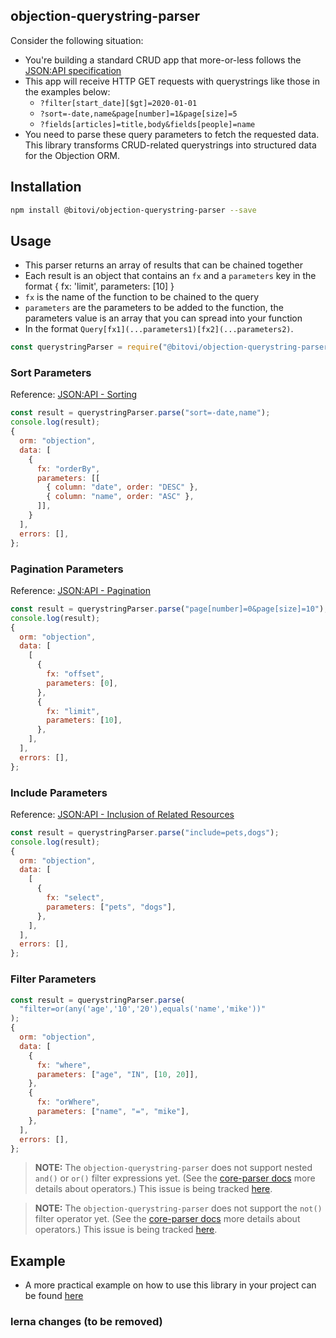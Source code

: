 ## objection-querystring-parser

Consider the following situation:

- You're building a standard CRUD app that more-or-less follows the [JSON:API specification](https://jsonapi.org/format/)
- This app will receive HTTP GET requests with querystrings like those in the examples below:
  - `?filter[start_date][$gt]=2020-01-01`
  - `?sort=-date,name&page[number]=1&page[size]=5`
  - `?fields[articles]=title,body&fields[people]=name`
- You need to parse these query parameters to fetch the requested data. This library transforms CRUD-related querystrings into structured data for the Objection ORM.

## Installation

```sh
npm install @bitovi/objection-querystring-parser --save
```

## Usage

- This parser returns an array of results that can be chained together
- Each result is an object that contains an `fx` and a `parameters` key in the format { fx: 'limit', parameters: [10] }
- `fx` is the name of the function to be chained to the query
- `parameters` are the parameters to be added to the function, the parameters value is an array that you can spread into your function
- In the format `Query[fx1](...parameters1)[fx2](...parameters2)`.

```js
const querystringParser = require("@bitovi/objection-querystring-parser");
```

### Sort Parameters

Reference: [JSON:API - Sorting](https://jsonapi.org/format/#fetching-sorting)

```js
const result = querystringParser.parse("sort=-date,name");
console.log(result);
{
  orm: "objection",
  data: [
    {
      fx: "orderBy",
      parameters: [[
        { column: "date", order: "DESC" },
        { column: "name", order: "ASC" },
      ]],
    }
  ],
  errors: [],
};
```

### Pagination Parameters

Reference: [JSON:API - Pagination](https://jsonapi.org/format/#fetching-pagination)

```js
const result = querystringParser.parse("page[number]=0&page[size]=10");
console.log(result);
{
  orm: "objection",
  data: [
    [
      {
        fx: "offset",
        parameters: [0],
      },
      {
        fx: "limit",
        parameters: [10],
      },
    ],
  ],
  errors: [],
};
```

### Include Parameters

Reference: [JSON:API - Inclusion of Related Resources](https://jsonapi.org/format/#fetching-includes)

```js
const result = querystringParser.parse("include=pets,dogs");
console.log(result);
{
  orm: "objection",
  data: [
    [
      {
        fx: "select",
        parameters: ["pets", "dogs"],
      },
    ],
  ],
  errors: [],
};
```

### Filter Parameters

```js
const result = querystringParser.parse(
  "filter=or(any('age','10','20'),equals('name','mike'))"
);
{
  orm: "objection",
  data: [
    {
      fx: "where",
      parameters: ["age", "IN", [10, 20]],
    },
    {
      fx: "orWhere",
      parameters: ["name", "=", "mike"],
    },
  ],
  errors: [],
};
```

> **NOTE:** The `objection-querystring-parser` does not support nested `and()` or `or()` filter expressions yet. (See the [core-parser docs](https://github.com/bitovi/querystring-parser/tree/main/packages/querystring-parser#ibm-style-operators) more details about operators.) This issue is being tracked [here](https://github.com/bitovi/querystring-parser/issues/35).

> **NOTE:** The `objection-querystring-parser` does not support the `not()` filter operator yet. (See the [core-parser docs](https://github.com/bitovi/querystring-parser/tree/main/packages/querystring-parser#ibm-style-operators) more details about operators.) This issue is being tracked [here](https://github.com/bitovi/querystring-parser/issues/29).

## Example

- A more practical example on how to use this library in your project can be found [here](https://github.com/bitovi/querystring-parser/tree/main/examples)

### lerna changes (to be removed)
